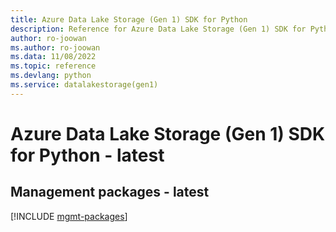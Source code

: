 ```yaml
---
title: Azure Data Lake Storage (Gen 1) SDK for Python
description: Reference for Azure Data Lake Storage (Gen 1) SDK for Python
author: ro-joowan
ms.author: ro-joowan
ms.data: 11/08/2022
ms.topic: reference
ms.devlang: python
ms.service: datalakestorage(gen1)
---
```

# Azure Data Lake Storage (Gen 1) SDK for Python - latest

## Management packages - latest
[!INCLUDE [mgmt-packages](data-lake-storage-(gen-1)-mgmt-index.md)]
